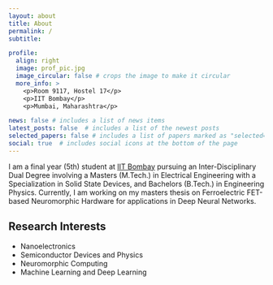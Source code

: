 ```yaml
---
layout: about
title: About
permalink: /
subtitle:

profile:
  align: right
  image: prof_pic.jpg
  image_circular: false # crops the image to make it circular
  more_info: >
    <p>Room 9117, Hostel 17</p>
    <p>IIT Bombay</p>
    <p>Mumbai, Maharashtra</p>

news: false # includes a list of news items
latest_posts: false  # includes a list of the newest posts
selected_papers: false # includes a list of papers marked as "selected={true}"
social: true  # includes social icons at the bottom of the page
---
```


I am a final year (5th) student at [IIT Bombay](https://www.iitb.ac.in/) pursuing an Inter-Disciplinary Dual Degree involving a Masters (M.Tech.) in Electrical Engineering with a Specialization in Solid State Devices, and Bachelors (B.Tech.) in Engineering Physics. Currently, I am working on my masters thesis on Ferroelectric FET-based Neuromorphic Hardware for applications in Deep Neural Networks.


## Research Interests

- Nanoelectronics
- Semiconductor Devices and Physics
- Neuromorphic Computing
- Machine Learning and Deep Learning

